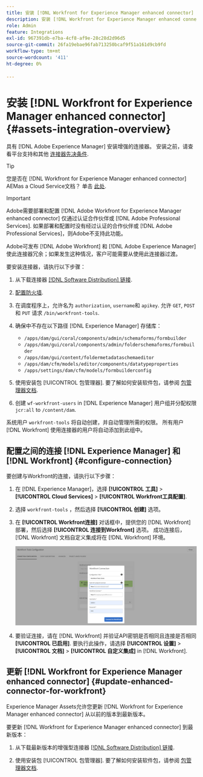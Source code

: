 ```yaml
---
title: 安装 [!DNL Workfront for Experience Manager enhanced connector]
description: 安装 [!DNL Workfront for Experience Manager enhanced connector]
role: Admin
feature: Integrations
exl-id: 967391db-e7ba-4cf8-af9e-28c28d2d96d5
source-git-commit: 26fa19ebae96fab713250bcaf9f51a161d9cb9fd
workflow-type: tm+mt
source-wordcount: '411'
ht-degree: 0%

---
```


# 安装 [!DNL Workfront for Experience Manager enhanced connector] {#assets-integration-overview}

具有 [!DNL Adobe Experience Manager] 安装增强的连接器。 安装之前，请查看平台支持和其他 [连接器先决条件](https://one.workfront.com/s/csh?context=2467&amp;pubname=the-new-workfront-experience).

>[!TIP]
>
>您是否在 [!DNL Workfront for Experience Manager enhanced connector] AEMas a Cloud Service文档？ 单击 [此处](https://experienceleague.adobe.com/docs/experience-manager-cloud-service/content/assets/integrations/workfront-connector-install.html?lang=en).

>[!IMPORTANT]
>
>Adobe需要部署和配置 [!DNL Adobe Workfront for Experience Manager enhanced connector] 仅通过认证合作伙伴或 [!DNL Adobe Professional Services]. 如果部署和配置时没有经过认证的合作伙伴或 [!DNL Adobe Professional Services]，则Adobe不支持此功能。
>
>Adobe可发布 [!DNL Adobe Workfront] 和 [!DNL Adobe Experience Manager] 使此连接器冗余；如果发生这种情况，客户可能需要从使用此连接器过渡。

要安装连接器，请执行以下步骤：

1. 从下载连接器 [[!DNL Software Distribution] 链接](https://experience.adobe.com/#/downloads/content/software-distribution/en/aem.html?package=/content/software-distribution/en/details.html/content/dam/aem/public/adobe/packages/cq650/product/assets/workfront-tools.ui.apps.zip).

1. [配置防火墙](https://one.workfront.com/s/document-item?bundleId=the-new-workfront-experience&amp;topicId=Content%2FAdministration_and_Setup%2FGet_started-WF_administration%2Fconfigure-your-firewall.html).

1. 在调度程序上，允许名为 `authorization`, `username`和 `apikey`. 允许 `GET`, `POST`和 `PUT` 请求 `/bin/workfront-tools`.

1. 确保中不存在以下路径 [!DNL Experience Manager] 存储库：

   * `/apps/dam/gui/coral/components/admin/schemaforms/formbuilder`
   * `/apps/dam/gui/coral/components/admin/folderschemaforms/formbuilder`
   * `/apps/dam/gui/content/foldermetadataschemaeditor`
   * `/apps/dam/cfm/models/editor/components/datatypeproperties`
   * `/apps/settings/dam/cfm/models/formbuilderconfig`

1. 使用安装包 [!UICONTROL 包管理器]. 要了解如何安装软件包，请参阅 [包管理器文档](/help/sites-administering/package-manager.md).

1. 创建 `wf-workfront-users` in [!DNL Experience Manager] 用户组并分配权限 `jcr:all` to `/content/dam`.

系统用户 `workfront-tools` 将自动创建，并自动管理所需的权限。 所有用户 [!DNL Workfront] 使用连接器的用户将自动添加到此组中。

## 配置之间的连接 [!DNL Experience Manager] 和 [!DNL Workfront] {#configure-connection}

要创建与Workfront的连接，请执行以下步骤：

1. 在 [!DNL Experience Manager]，选择 **[!UICONTROL 工具]** > **[!UICONTROL Cloud Services]** > **[!UICONTROL Workfront工具配置]**.

1. 选择 `workfront-tools` ，然后选择 **[!UICONTROL 创建]** 选项。

1. 在 **[!UICONTROL Workfront连接]** 对话框中，提供您的 [!DNL Workfront] 部署，然后选择 **[!UICONTROL 连接到Workfront]** 选项。 成功连接后， [!DNL Workfront] 文档自定义集成将在 [!DNL Workfront] 环境。

   ![连接 [!DNL Experience Manager] 和 [!DNL Workfront]](/help/assets/assets/wf-connection-config.png)

1. 要验证连接，请在 [!DNL Workfront] 并验证API密钥是否相同且连接是否相同 **[!UICONTROL 已启用]**. 要执行此操作，请选择 **[!UICONTROL 设置]** > **[!UICONTROL 文档]** > **[!UICONTROL 自定义集成]** in [!DNL Workfront].

## 更新 [!DNL Workfront for Experience Manager enhanced connector] {#update-enhanced-connector-for-workfront}

Experience Manager Assets允许您更新 [!DNL Workfront for Experience Manager enhanced connector] 从以前的版本到最新版本。

要更新 [!DNL Workfront for Experience Manager enhanced connector] 到最新版本：

1. 从下载最新版本的增强型连接器 [[!DNL Software Distribution] 链接](https://experience.adobe.com/#/downloads/content/software-distribution/en/aem.html?package=/content/software-distribution/en/details.html/content/dam/aem/public/adobe/packages/cq650/product/assets/workfront-tools.ui.apps.zip).

1. 使用安装包 [!UICONTROL 包管理器]. 要了解如何安装软件包，请参阅 [包管理器文档](/help/sites-administering/package-manager.md).
